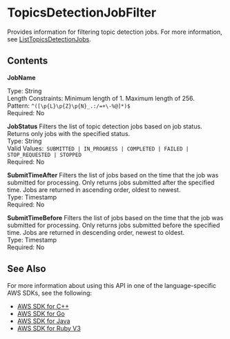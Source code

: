 # TopicsDetectionJobFilter<a name="API_TopicsDetectionJobFilter"></a>

Provides information for filtering topic detection jobs\. For more information, see [ListTopicsDetectionJobs](API_ListTopicsDetectionJobs.md)\.

## Contents<a name="API_TopicsDetectionJobFilter_Contents"></a>

 **JobName**   <a name="comprehend-Type-TopicsDetectionJobFilter-JobName"></a>
  
Type: String  
Length Constraints: Minimum length of 1\. Maximum length of 256\.  
Pattern: `^([\p{L}\p{Z}\p{N}_.:/=+\-%@]*)$`   
Required: No

 **JobStatus**   <a name="comprehend-Type-TopicsDetectionJobFilter-JobStatus"></a>
Filters the list of topic detection jobs based on job status\. Returns only jobs with the specified status\.  
Type: String  
Valid Values:` SUBMITTED | IN_PROGRESS | COMPLETED | FAILED | STOP_REQUESTED | STOPPED`   
Required: No

 **SubmitTimeAfter**   <a name="comprehend-Type-TopicsDetectionJobFilter-SubmitTimeAfter"></a>
Filters the list of jobs based on the time that the job was submitted for processing\. Only returns jobs submitted after the specified time\. Jobs are returned in ascending order, oldest to newest\.  
Type: Timestamp  
Required: No

 **SubmitTimeBefore**   <a name="comprehend-Type-TopicsDetectionJobFilter-SubmitTimeBefore"></a>
Filters the list of jobs based on the time that the job was submitted for processing\. Only returns jobs submitted before the specified time\. Jobs are returned in descending order, newest to oldest\.  
Type: Timestamp  
Required: No

## See Also<a name="API_TopicsDetectionJobFilter_SeeAlso"></a>

For more information about using this API in one of the language\-specific AWS SDKs, see the following:
+  [AWS SDK for C\+\+](https://docs.aws.amazon.com/goto/SdkForCpp/comprehend-2017-11-27/TopicsDetectionJobFilter) 
+  [AWS SDK for Go](https://docs.aws.amazon.com/goto/SdkForGoV1/comprehend-2017-11-27/TopicsDetectionJobFilter) 
+  [AWS SDK for Java](https://docs.aws.amazon.com/goto/SdkForJava/comprehend-2017-11-27/TopicsDetectionJobFilter) 
+  [AWS SDK for Ruby V3](https://docs.aws.amazon.com/goto/SdkForRubyV3/comprehend-2017-11-27/TopicsDetectionJobFilter) 